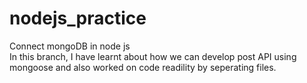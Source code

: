 # nodejs_practice
Connect mongoDB in node js<br>
In this branch, I have learnt about how we can develop post API using mongoose and also worked on code readility by seperating files.